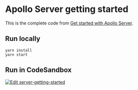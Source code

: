 # Apollo Server getting started

This is the complete code from [Get started with Apollo Server](https://www.apollographql.com/docs/apollo-server/getting-started/).

## Run locally

```shell
yarn install
yarn start
```

## Run in CodeSandbox

<a href="https://codesandbox.io/s/github/apollographql/docs-examples/tree/main/apollo-server/v3/getting-started?fontsize=14&hidenavigation=1&theme=dark">
  <img alt="Edit server-getting-started" src="https://codesandbox.io/static/img/play-codesandbox.svg">
</a>
